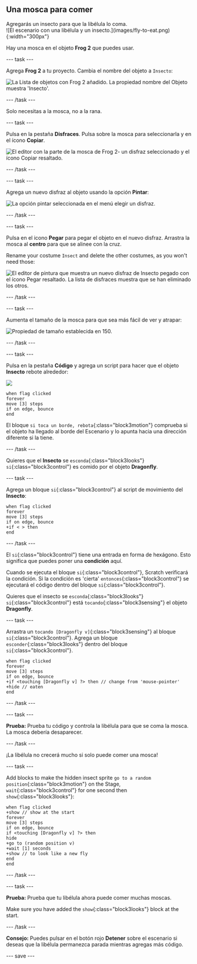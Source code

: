 ## Una mosca para comer

<div style="display: flex; flex-wrap: wrap">
<div style="flex-basis: 200px; flex-grow: 1; margin-right: 15px;">
Agregarás un insecto para que la libélula lo coma. 
</div>
<div>
![El escenario con una libélula y un insecto.](images/fly-to-eat.png){:width="300px"}
</div>
</div>

Hay una mosca en el objeto **Frog 2** que puedes usar.

--- task ---

Agrega **Frog 2** a tu proyecto. Cambia el nombre del objeto a `Insecto`:

![La Lista de objetos con Frog 2 añadido. La propiedad nombre del Objeto muestra 'Insecto'.](images/fly-sprite.png)


--- /task ---

Solo necesitas a la mosca, no a la rana.

--- task ---

Pulsa en la pestaña **Disfraces**. Pulsa sobre la mosca para seleccionarla y en el ícono **Copiar**.

![El editor con la parte de la mosca de Frog 2- un disfraz seleccionado y el ícono Copiar resaltado.](images/copy-fly.png)

--- /task ---

--- task ---

Agrega un nuevo disfraz al objeto usando la opción **Pintar**:

![La opción pintar seleccionada en el menú elegir un disfraz.](images/paint-sprite.png)

--- /task ---

--- task ---

Pulsa en el icono **Pegar** para pegar el objeto en el nuevo disfraz. Arrastra la mosca al **centro** para que se alinee con la cruz.

Rename your costume `Insect` and delete the other costumes, as you won't need those:

![El editor de pintura que muestra un nuevo disfraz de Insecto pegado con el ícono Pegar resaltado. La lista de disfraces muestra que se han eliminado los otros.](images/fly-costume.png)

--- /task ---

--- task ---

Aumenta el tamaño de la mosca para que sea más fácil de ver y atrapar:

![Propiedad de tamaño establecida en 150.](images/fly-size.png)

--- /task ---

--- task ---

Pulsa en la pestaña **Código** y agrega un script para hacer que el objeto **Insecto** rebote alrededor:

![](images/fly-icon.png)

```blocks3
when flag clicked
forever
move [3] steps
if on edge, bounce
end
```

El bloque `si toca un borde, rebota`{:class="block3motion"} comprueba si el objeto ha llegado al borde del Escenario y lo apunta hacia una dirección diferente si la tiene.

--- /task ---

Quieres que el **Insecto** se `esconda`{:class="block3looks"} `si`{:class="block3control"} es comido por el objeto **Dragonfly**.

--- task ---

Agrega un bloque `si`{:class="block3control"} al script de movimiento del **Insecto**:

```blocks3
when flag clicked
forever
move [3] steps
if on edge, bounce
+if < > then 
end
```
--- /task ---

El `si`{:class="block3control"} tiene una entrada en forma de hexágono. Esto significa que puedes poner una **condición** aquí.

Cuando se ejecuta el bloque `si`{:class="block3control"}, Scratch verificará la condición. Si la condición es 'cierta' `entonces`{:class="block3control"} se ejecutará el código dentro del bloque `si`{:class="block3control"}.

Quieres que el insecto se `esconda`{:class="block3looks"} `si`{:class="block3control"} está `tocando`{:class="block3sensing"} el objeto **Dragonfly**.

--- task ---

Arrastra un `tocando [Dragonfly v]`{:class="block3sensing"} al bloque `si`{:class="block3control"}. Agrega un bloque `esconder`{:class="block3looks"} dentro del bloque `si`{:class="block3control"}.

```blocks3
when flag clicked
forever
move [3] steps
if on edge, bounce
+if <touching [Dragonfly v] ?> then // change from 'mouse-pointer'
+hide // eaten
end
```

--- /task ---

--- task ---

**Prueba:** Prueba tu código y controla la libélula para que se coma la mosca. La mosca debería desaparecer.

--- /task ---

¡La libélula no crecerá mucho si solo puede comer una mosca!

--- task ---

Add blocks to make the hidden insect sprite `go to a random position`{:class="block3motion"} on the Stage, `wait`{:class="block3control"} for one second then `show`{:class="block3looks"}:

```blocks3
when flag clicked
+show // show at the start
forever
move [3] steps
if on edge, bounce
if <touching [Dragonfly v] ?> then
hide
+go to (random position v)
+wait [1] seconds
+show // to look like a new fly
end
end
```

--- /task ---

--- task ---

**Prueba:** Prueba que tu libélula ahora puede comer muchas moscas.

Make sure you have added the `show`{:class="block3looks"} block at the start.

--- /task ---

**Consejo:** Puedes pulsar en el botón rojo **Detener** sobre el escenario si deseas que la libélula permanezca parada mientras agregas más código.

--- save ---
